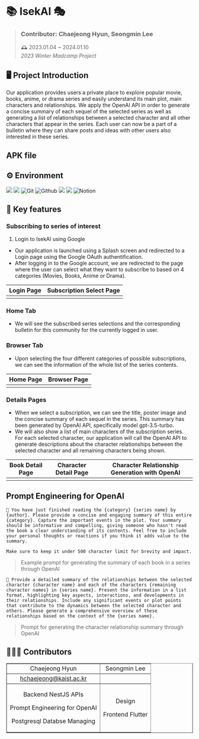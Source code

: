 # 📚 IsekAI 🎭
> ### Contributor: Chaejeong Hyun, Seongmin Lee
> 🕰️ 2023.01.04 ~ 2024.01.10 <br />
*2023 Winter Madcamp Project* <br/>

## 🖥 Project Introduction
Our application provides users a private place to explore popular movie, books, anime, or drama series and easily understand its main plot, main characters and relationships. We apply the OpenAI API in order to generate a concise summary of each sequel of the selected series as well as generating a list of relationships between a selected character and all other characters that appear in the series. Each user can now be a part of a bulletin where they can share posts and ideas with other users also interested in these series.

##  APK file

## ⚙️ Environment
<img src="https://img.shields.io/badge/Flutter-02569B?style=for-the-badge&logo=flutter&logoColor=white"/> <img src="https://img.shields.io/badge/Nest.js-339933?style=for-the-badge&logo=Nest.js&logoColor=white"/> ![Git](https://img.shields.io/badge/Git-F05032?style=for-the-badge&logo=Git&logoColor=white) ![Github](https://img.shields.io/badge/Github-181717?style=for-the-badge&logo=Github&logoColor=white) <img src="https://img.shields.io/badge/PostgreSQL-4479A1?style=for-the-badge&logo=PostgreSQL&logoColor=white"/> <img src="https://img.shields.io/badge/Visual Studio Code-007ACC?style=for-the-badge&logo=Visual Studio Code&logoColor=white"/> ![Notion](https://img.shields.io/badge/Notion-808080?style=for-the-badge&logo=Notion&logoColor=white)

## 📌 Key features
### Subscribing to series of interest
1. Login to IsekAI using Google
  - Our application is launched using a Splash screen and redirected to a Login page using the Google OAuth authentification.
  - After logging in to the Google account, we are redirected to the page where the user can select what they want to subscribe to based on 4 categories (Movies, Books, Anime or Drama).

|Login Page|Subscription Select Page|
|------|----|
|||

### Home Tab
 - We will see the subscribed series selections and the corresponding bulletin for this community for the currently logged in user.

### Browser Tab
  - Upon selecting the four different categories of possible subscriptions, we can see the information of the whole list of the series contents.

|Home Page|Browser Page|
|------|----|
|||

### Details Pages
  - When we select a subscription, we can see the title, poster image and the concise summary of each sequel in the series. This summary has been generated by OpenAI API, specifically model gpt-3.5-turbo.
  - We will also show a list of main characters of the subscription series. For each selected character, our application will call the OpenAI API to generate descriptions about the character relationships between the selected character and all remaining characters being shown.

|Book Detail Page|Character Detail Page|Character Relationship Generation with OpenAI|
|------|----|------|
||||


## Prompt Engineering for OpenAI
~~~
📖 You have just finished reading the {category} {series name} by {author}. Please provide a concise and engaging summary of this entire {category}. Capture the important events in the plot. Your summary should be informative and compelling, giving someone who hasn't read the book a clear understanding of its contents. Feel free to include your personal thoughts or reactions if you think it adds value to the summary.

Make sure to keep it under 500 character limit for brevity and impact.
~~~
> Example prompt for generating the summary of each book in a series through OpenAI

~~~
👯 Provide a detailed summary of the relationships between the selected character {character name} and each of the characters {remaining character names} in {series name}. Present the information in a list format, highlighting key aspects, interactions, and developments in their relationships. Include any significant events or plot points that contribute to the dynamics between the selected character and others. Please generate a comprehensive overview of these relationships based on the context of the {series name}.
~~~
>Prompt for generating the character relationship summary through OpenAI


## 🧑‍🤝‍🧑 Contributors
  <table border="" cellspacing="0" cellpadding="0" width="100%">
  <tr width="100%">
  <td align="center">Chaejeong Hyun</a></td>
  <td align="center">Seongmin Lee</a></td>
  </tr>
  <tr>
</tr>
  <tr width="100%">
  <td  align="center"><a href="mailto:hchaejeong@kaist.ac.kr">hchaejeong@kaist.ac.kr</a></td>
  <td  align="center"><a href="mailto:.ac.kr"></a></td>
     </tr>
      <tr width="100%">
       <td  align="center"><p>Backend NestJS APIs</p><p>Prompt Engineering for OpenAI</p><p>Postgresql Databse Managing</p></td>
       <td  align="center"><p>Design</p><p>Frontend Flutter</p></td>
     </tr>
  </table>
